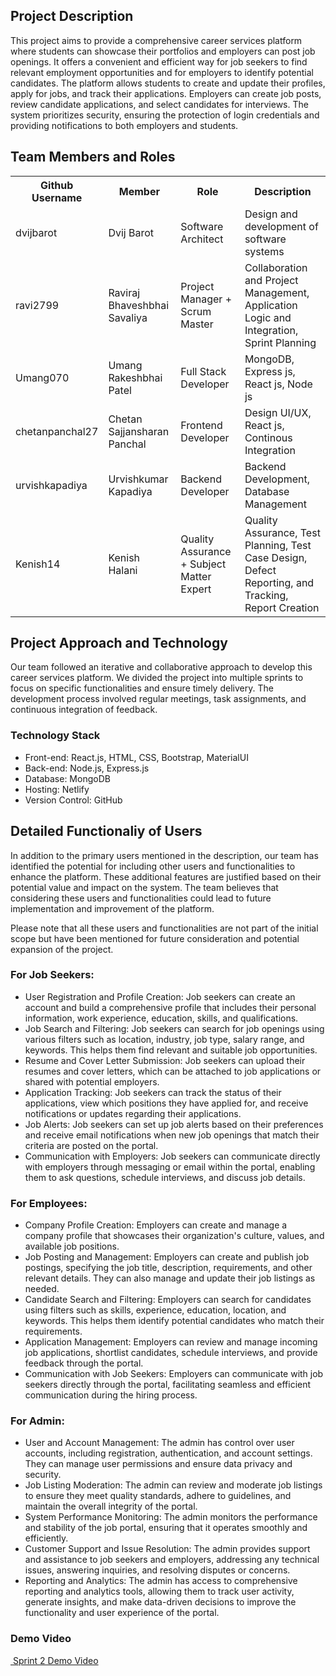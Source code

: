 <!DOCTYPE html>
<html>
<head>
</head>
<body>
  <h2>Project Description</h2>

  <p>This project aims to provide a comprehensive career services platform where students can showcase their portfolios and employers can post job openings. It offers a convenient and efficient way for job seekers to find relevant employment opportunities and for employers to identify potential candidates. The platform allows students to create and update their profiles, apply for jobs, and track their applications. Employers can create job posts, review candidate applications, and select candidates for interviews. The system prioritizes security, ensuring the protection of login credentials and providing notifications to both employers and students.</p>

  <h2>Team Members and Roles</h2>
<table>
  <tr>
    <th>Github Username</th>
    <th>Member</th>
    <th>Role</th>
    <th>Description</th>
  </tr>
  <tr>
    <td>dvijbarot</td>
    <td>Dvij Barot</td>
    <td>Software Architect</td>
    <td>Design and development of software systems</td>
  </tr>
  <tr>
    <td>ravi2799</td>
    <td>Raviraj Bhaveshbhai Savaliya</td>
    <td>Project Manager + Scrum Master</td>
    <td>Collaboration and Project Management, Application Logic and Integration, Sprint Planning</td>
  </tr>
  <tr>
    <td>Umang070</td>
    <td>Umang Rakeshbhai Patel</td>
    <td>Full Stack Developer</td>
    <td>MongoDB, Express js, React js, Node js</td>
  </tr>
  <tr>
    <td>chetanpanchal27</td>
    <td>Chetan Sajjansharan Panchal</td>
    <td>Frontend Developer</td>
    <td>Design UI/UX, React js, Continous Integration</td>
  </tr>
  <tr>
    <td>urvishkapadiya</td>
    <td>Urvishkumar Kapadiya</td>
    <td>Backend Developer</td>
    <td>Backend Development, Database Management</td>
  </tr>
  <tr>
    <td>Kenish14</td>
    <td>Kenish Halani</td>
    <td>Quality Assurance + Subject Matter Expert</td>
    <td>Quality Assurance, Test Planning, Test Case Design, Defect Reporting, and Tracking, Report Creation</td>
  </tr>
</table>


  <h2>Project Approach and Technology</h2>
  <p>Our team followed an iterative and collaborative approach to develop this career services platform. We divided the project into multiple sprints to focus on specific functionalities and ensure timely delivery. The development process involved regular meetings, task assignments, and continuous integration of feedback.</p>

  <h3>Technology Stack</h3>

  <ul>
    <li>Front-end: React.js, HTML, CSS, Bootstrap, MaterialUI</li>
    <li>Back-end: Node.js, Express.js</li>
    <li>Database: MongoDB</li>
    <li>Hosting: Netlify</li>
    <li>Version Control: GitHub</li>
  </ul>


  <h2>Detailed Functionaliy of Users</h2>

  <p>In addition to the primary users mentioned in the description, our team has identified the potential for including other users and functionalities to enhance the platform. These additional features are justified based on their potential value and impact on the system. The team believes that considering these users and functionalities could lead to future implementation and improvement of the platform.</p>

  <p>Please note that all these users and functionalities are not part of the initial scope but have been mentioned for future consideration and potential expansion of the project.</p>


  <h3>For Job Seekers:</h3>
  <ul>
    <li>User Registration and Profile Creation: Job seekers can create an account and build a comprehensive profile that includes their personal information, work experience, education, skills, and qualifications.</li>
    <li>Job Search and Filtering: Job seekers can search for job openings using various filters such as location, industry, job type, salary range, and keywords. This helps them find relevant and suitable job opportunities.</li>
    <li>Resume and Cover Letter Submission: Job seekers can upload their resumes and cover letters, which can be attached to job applications or shared with potential employers.</li>
    <li>Application Tracking: Job seekers can track the status of their applications, view which positions they have applied for, and receive notifications or updates regarding their applications.</li>
    <li>Job Alerts: Job seekers can set up job alerts based on their preferences and receive email notifications when new job openings that match their criteria are posted on the portal.</li>
    <li>Communication with Employers: Job seekers can communicate directly with employers through messaging or email within the portal, enabling them to ask questions, schedule interviews, and discuss job details.</li>
  </ul>

  <h3>For Employees:</h3>
  <ul>
    <li>Company Profile Creation: Employers can create and manage a company profile that showcases their organization's culture, values, and available job positions.</li>
    <li>Job Posting and Management: Employers can create and publish job postings, specifying the job title, description, requirements, and other relevant details. They can also manage and update their job listings as needed.</li>
    <li>Candidate Search and Filtering: Employers can search for candidates using filters such as skills, experience, education, location, and keywords. This helps them identify potential candidates who match their requirements.</li>
    <li>Application Management: Employers can review and manage incoming job applications, shortlist candidates, schedule interviews, and provide feedback through the portal.</li>
    <li>Communication with Job Seekers: Employers can communicate with job seekers directly through the portal, facilitating seamless and efficient communication during the hiring process.</li>
  </ul>

  <h3>For Admin:</h3>
  <ul>
    <li>User and Account Management: The admin has control over user accounts, including registration, authentication, and account settings. They can manage user permissions and ensure data privacy and security.</li>
    <li>Job Listing Moderation: The admin can review and moderate job listings to ensure they meet quality standards, adhere to guidelines, and maintain the overall integrity of the portal.</li>
    <li>System Performance Monitoring: The admin monitors the performance and stability of the job portal, ensuring that it operates smoothly and efficiently.</li>
    <li>Customer Support and Issue Resolution: The admin provides support and assistance to job seekers and employers, addressing any technical issues, answering inquiries, and resolving disputes or concerns.</li>
    <li>Reporting and Analytics: The admin has access to comprehensive reporting and analytics tools, allowing them to track user activity, generate insights, and make data-driven decisions to improve the functionality and user experience of the portal.</li>
  </ul>
  <h3>Demo Video</h3>
  <a href="https://liveconcordia-my.sharepoint.com/:v:/g/personal/d_barot_live_concordia_ca/ETw-MgSPy2pOiw9Nsz4Nr8UBL2ZEZAWgogYlT8q8uoFV9A?e=80lWel">
    <img src="https://fontawesome.com/icons/circle-play?f=classic&s=solid&pc=%235c98ff" alt="">
    Sprint 2 Demo Video
  </a>
</body>
</html>
